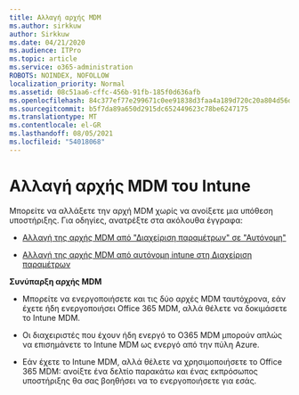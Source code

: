 ```yaml
---
title: Αλλαγή αρχής MDM
ms.author: sirkkuw
author: Sirkkuw
ms.date: 04/21/2020
ms.audience: ITPro
ms.topic: article
ms.service: o365-administration
ROBOTS: NOINDEX, NOFOLLOW
localization_priority: Normal
ms.assetid: 08c51aa6-cffc-456b-91fb-185f0d636afb
ms.openlocfilehash: 84c377ef77e299671c0ee91838d3faa4a189d720c20a804d56d3323823b701c2
ms.sourcegitcommit: b5f7da89a650d2915dc652449623c78be6247175
ms.translationtype: MT
ms.contentlocale: el-GR
ms.lasthandoff: 08/05/2021
ms.locfileid: "54018068"
---
```

# <a name="change-intune-mdm-authority"></a>Αλλαγή αρχής MDM του Intune

Μπορείτε να αλλάξετε την αρχή MDM χωρίς να ανοίξετε μια υπόθεση υποστήριξης. Για οδηγίες, ανατρέξτε στα ακόλουθα έγγραφα:
  
- [Αλλαγή της αρχής MDM από "Διαχείριση παραμέτρων" σε "Αυτόνομη"](https://docs.microsoft.com/configmgr/mdm/deploy-use/migrate-change-mdm-authority)
    
- [Αλλαγή της αρχής MDM από αυτόνομη intune στη Διαχείριση παραμέτρων](https://docs.microsoft.com/configmgr/mdm/deploy-use/change-mdm-authority)
    
 **Συνύπαρξη αρχής MDM**
  
- Μπορείτε να ενεργοποιήσετε και τις δύο αρχές MDM ταυτόχρονα, εάν έχετε ήδη ενεργοποιήσει Office 365 MDM, αλλά θέλετε να δοκιμάσετε το Intune MDM.
    
- Οι διαχειριστές που έχουν ήδη ενεργό το O365 MDM μπορούν απλώς να επισημάνετε το Intune MDM ως ενεργό από την πύλη Azure.
    
- Εάν έχετε το Intune MDM, αλλά θέλετε να χρησιμοποιήσετε το Office 365 MDM: ανοίξτε ένα δελτίο παρακάτω και ένας εκπρόσωπος υποστήριξης θα σας βοηθήσει να το ενεργοποιήσετε για εσάς.
    

